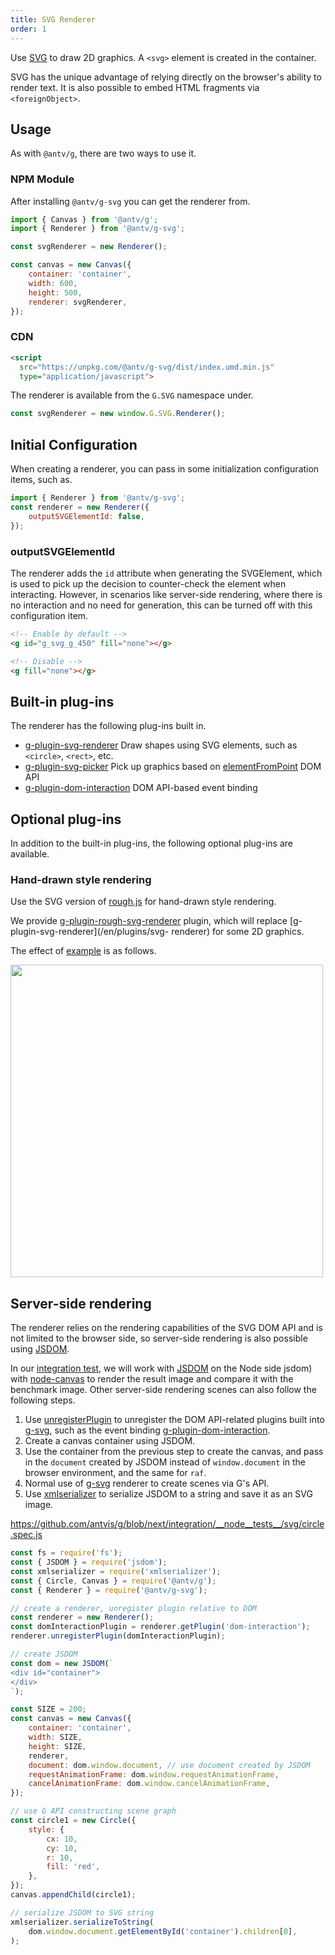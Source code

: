 ```yaml
---
title: SVG Renderer
order: 1
---
```


Use [SVG](https://developer.mozilla.org/zh-CN/Web/SVG) to draw 2D graphics. A `<svg>` element is created in the container.

SVG has the unique advantage of relying directly on the browser's ability to render text. It is also possible to embed HTML fragments via `<foreignObject>`.

## Usage

As with `@antv/g`, there are two ways to use it.

### NPM Module

After installing `@antv/g-svg` you can get the renderer from.

```js
import { Canvas } from '@antv/g';
import { Renderer } from '@antv/g-svg';

const svgRenderer = new Renderer();

const canvas = new Canvas({
    container: 'container',
    width: 600,
    height: 500,
    renderer: svgRenderer,
});
```

### CDN

```html
<script
  src="https://unpkg.com/@antv/g-svg/dist/index.umd.min.js"
  type="application/javascript">
```

The renderer is available from the `G.SVG` namespace under.

```js
const svgRenderer = new window.G.SVG.Renderer();
```

## Initial Configuration

When creating a renderer, you can pass in some initialization configuration items, such as.

```js
import { Renderer } from '@antv/g-svg';
const renderer = new Renderer({
    outputSVGElementId: false,
});
```

### outputSVGElementId

The renderer adds the `id` attribute when generating the SVGElement, which is used to pick up the decision to counter-check the element when interacting. However, in scenarios like server-side rendering, where there is no interaction and no need for generation, this can be turned off with this configuration item.

```html
<!-- Enable by default -->
<g id="g_svg_g_450" fill="none"></g>

<!-- Disable -->
<g fill="none"></g>
```

## Built-in plug-ins

The renderer has the following plug-ins built in.

-   [g-plugin-svg-renderer](/en/plugins/svg-renderer) Draw shapes using SVG elements, such as `<circle>`, `<rect>`, etc.
-   [g-plugin-svg-picker](/en/plugins/svg-picker) Pick up graphics based on [elementFromPoint](https://developer.mozilla.org/zh-CN/Web/API/Document/elementFromPoint) DOM API
-   [g-plugin-dom-interaction](/en/plugins/dom-interaction) DOM API-based event binding

## Optional plug-ins

In addition to the built-in plug-ins, the following optional plug-ins are available.

### Hand-drawn style rendering

Use the SVG version of [rough.js](https://roughjs.com/) for hand-drawn style rendering.

We provide [g-plugin-rough-svg-renderer](/en/plugins/rough-svg-renderer) plugin, which will replace [g-plugin-svg-renderer](/en/plugins/svg- renderer) for some 2D graphics.

The effect of [example](/en/examples/plugins/rough/#rough) is as follows.

<img src="https://gw.alipayobjects.com/mdn/rms_6ae20b/afts/img/A*d4iiS5_3YVIAAAAAAAAAAAAAARQnAQ" width="500">

## Server-side rendering

The renderer relies on the rendering capabilities of the SVG DOM API and is not limited to the browser side, so server-side rendering is also possible using [JSDOM](https://github.com/jsdom/node-jsdom).

In our [integration test](https://github.com/antvis/g/tree/next/integration/__node__tests__/svg), we will work with [JSDOM](https://github.com/jsdom/node-) on the Node side jsdom) with [node-canvas](https://github.com/Automattic/node-canvas) to render the result image and compare it with the benchmark image. Other server-side rendering scenes can also follow the following steps.

1. Use [unregisterPlugin](/en/api/renderer/renderer#unregisterplugin) to unregister the DOM API-related plugins built into [g-svg](/en/api/renderer/svg), such as the event binding [g-plugin-dom-interaction](/en/plugins/dom-interaction).
2. Create a canvas container using JSDOM.
3. Use the container from the previous step to create the canvas, and pass in the `document` created by JSDOM instead of `window.document` in the browser environment, and the same for `raf`.
4. Normal use of [g-svg](/en/api/renderer/svg) renderer to create scenes via G's API.
5. Use [xmlserializer](https://www.npmjs.com/package/xmlserializer) to serialize JSDOM to a string and save it as an SVG image.

https://github.com/antvis/g/blob/next/integration/__node__tests__/svg/circle.spec.js

```js
const fs = require('fs');
const { JSDOM } = require('jsdom');
const xmlserializer = require('xmlserializer');
const { Circle, Canvas } = require('@antv/g');
const { Renderer } = require('@antv/g-svg');

// create a renderer, unregister plugin relative to DOM
const renderer = new Renderer();
const domInteractionPlugin = renderer.getPlugin('dom-interaction');
renderer.unregisterPlugin(domInteractionPlugin);

// create JSDOM
const dom = new JSDOM(`
<div id="container">
</div>
`);

const SIZE = 200;
const canvas = new Canvas({
    container: 'container',
    width: SIZE,
    height: SIZE,
    renderer,
    document: dom.window.document, // use document created by JSDOM
    requestAnimationFrame: dom.window.requestAnimationFrame,
    cancelAnimationFrame: dom.window.cancelAnimationFrame,
});

// use G API constructing scene graph
const circle1 = new Circle({
    style: {
        cx: 10,
        cy: 10,
        r: 10,
        fill: 'red',
    },
});
canvas.appendChild(circle1);

// serialize JSDOM to SVG string
xmlserializer.serializeToString(
    dom.window.document.getElementById('container').children[0],
);
```
